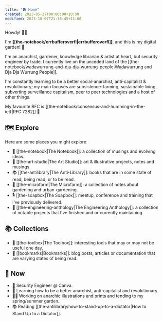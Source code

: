 ```yaml
---
title: "🛖 Home"
created: 2023-05-27T00:00:00+10:00
modified: 2023-10-07T21:36:45+11:00
---
```


Howdy! 👋🏻

I'm **[[the-notebook/errbufferoverfl|errbufferoverfl]]**, and this is my digital garden! 🌱

I'm an anarchist, gardener, knowledge librarian & artist at heart, but security engineer by trade. I currently live on the unceded land of the [[the-notebook/wadawurrung-and-dja-dja-wurrung-people|Wadawurrung and Dja Dja Wurrung People]].

I'm constantly learning to be a better social-anarchist, anti-capitalist & revolutionary; my main focuses are subsistence-farming, sustainable living, subverting surveillance capitalism, peer to peer technologies and a host of other things.

My favourite RFC is [[the-notebook/consensus-and-humming-in-the-ietf|RFC 7282]] 🐝

## 🗺️ Explore

Here are some places you might explore:

- 📖 [[the-notebook|The Notebook]]: a collection of musings and evolving ideas.
- 🎨 [[the-art-studio|The Art Studio]]: art & illustrative projects, notes and musings.
- 📚 [[the-antilibrary|The Anti-Library]]: books that are in some state of read, being read, or to be read.
- 🌾 [[the-microfarm|The Microfarm]]: a collection of notes about gardening and urban-gardening.
- 🎙️ [[the-soapbox|The Soapbox]]: meetup, conference and training that I've previously delivered.
- 🔧 [[the-engineering-anthology|The Engineering Anthology]]: a collection of notable projects that I’ve finished and or currently maintaining.

## 📚 Collections

- 🧰 [[the-toolbox|The Toolbox]]: interesting tools that may or may not be useful one day.
- 🔖 [[bookmarks|Bookmarks]]: blog posts, articles or documentation that are varying states of being read.

## 🌈 Now

- 📐 Security Engineer @ Canva.
- 🧠 Learning how to be a better anarchist, anti-capitalist and revolutionary.
- ✍🏻 Working on anarchic illustrations and prints and tending to my spring/summer garden.
- 📚 Reading [[the-antilibrary/how-to-stand-up-to-a-dictator|How to Stand Up to a Dictator]].